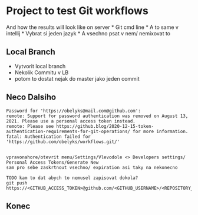 # Project to test Git workflows

And how the results will look like on server
    * Git cmd line
    * A to same v intellij
    * Vybrat si jeden jazyk
    * A vsechno psat v nem/ nemixovat to

## Local Branch

 * Vytvorit local branch
 * Nekolik Commitu v LB
 * potom to dostat nejak do master jako jeden commit


## Neco Dalsiho 



    Password for 'https://obelyks@mail.com@github.com':
    remote: Support for password authentication was removed on August 13, 2021. Please use a personal access token instead.
    remote: Please see https://github.blog/2020-12-15-token-authentication-requirements-for-git-operations/ for more information.
    fatal: Authentication failed for 'https://github.com/obelyks/workflows.git/'


    vpravonahore/otevrit menu/Settings/Vlevodole <> Developers settings/ Personal Access Tokens/Generate New
    sam pro sebe zaskrtnout vsechno/ expiration asi taky na nekonecno

    TODO kam to dat abych to nemusel zapisovat dokola?
    git push https://<GITHUB_ACCESS_TOKEN>@github.com/<GITHUB_USERNAME>/<REPOSITORY_NAME>.git


## Konec

